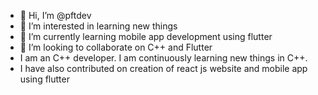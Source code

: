 - 👋 Hi, I’m @pftdev
- 👀 I’m interested in learning new things
- 🌱 I’m currently learning mobile app development using flutter
- 💞️ I’m looking to collaborate on C++ and Flutter
- I am an C++ developer. I am continuously learning new things in C++.
- I have also contributed on creation of react js website and mobile app using flutter
<!---
pftdev/pftdev is a ✨ special ✨ repository because its `README.md` (this file) appears on your GitHub profile.
You can click the Preview link to take a look at your changes.
--->

